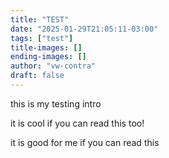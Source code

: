 ```yaml
---
title: "TEST"
date: "2025-01-29T21:05:11-03:00"
tags: ["test"]
title-images: []
ending-images: []
author: "vw-contra"
draft: false
---
```

<!-- introduction -->
this is my testing intro
<!--more-->
it is cool if you can read this too!
<!-- rest of the content -->
it is good for me if you can read this
